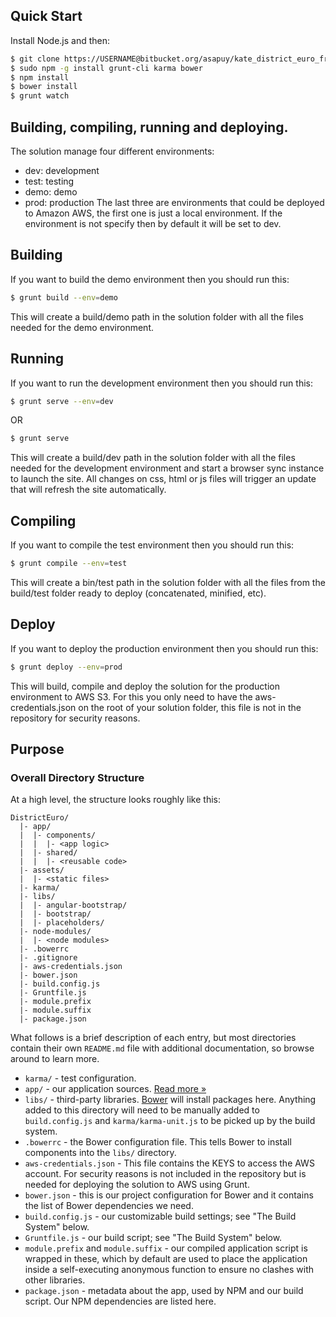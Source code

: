 ## Quick Start

Install Node.js and then:

```sh
$ git clone https://USERNAME@bitbucket.org/asapuy/kate_district_euro_frontend.git
$ sudo npm -g install grunt-cli karma bower
$ npm install
$ bower install
$ grunt watch
```
## Building, compiling, running and deploying.

The solution manage four different environments:
- dev: development
- test: testing
- demo: demo
- prod: production
The last three are environments that could be deployed to Amazon AWS, the first one
is just a local environment. If the environment is not specify then by default it will
be set to dev.

## Building

If you want to build the demo environment then you should run this:

```sh
$ grunt build --env=demo
```

This will create a build/demo path in the solution folder with all the files needed
for the demo environment.

## Running

If you want to run the development environment then you should run this:

```sh
$ grunt serve --env=dev
```

OR

```sh
$ grunt serve
```

This will create a build/dev path in the solution folder with all the files needed
for the development environment and start a browser sync instance to launch the site.
All changes on css, html or js files will trigger an update that will refresh the
site automatically.

## Compiling

If you want to compile the test environment then you should run this:

```sh
$ grunt compile --env=test
```

This will create a bin/test path in the solution folder with all the files from the
build/test folder ready to deploy (concatenated, minified, etc).

## Deploy

If you want to deploy the production environment then you should run this:

```sh
$ grunt deploy --env=prod
```

This will build, compile and deploy the solution for the production environment to AWS S3.
For this you only need to have the aws-credentials.json on the root of your solution folder,
this file is not in the repository for security reasons.

## Purpose

### Overall Directory Structure

At a high level, the structure looks roughly like this:

```
DistrictEuro/
  |- app/
  |  |- components/
  |  |  |- <app logic>
  |  |- shared/
  |  |  |- <reusable code>
  |- assets/
  |  |- <static files>
  |- karma/
  |- libs/
  |  |- angular-bootstrap/
  |  |- bootstrap/
  |  |- placeholders/
  |- node-modules/
  |  |- <node modules>
  |- .bowerrc
  |- .gitignore
  |- aws-credentials.json
  |- bower.json
  |- build.config.js
  |- Gruntfile.js
  |- module.prefix
  |- module.suffix
  |- package.json
```

What follows is a brief description of each entry, but most directories contain
their own `README.md` file with additional documentation, so browse around to
learn more.

- `karma/` - test configuration.
- `app/` - our application sources. [Read more &raquo;](app/README.md)
- `libs/` - third-party libraries. [Bower](http://bower.io) will install
  packages here. Anything added to this directory will need to be manually added
  to `build.config.js` and `karma/karma-unit.js` to be picked up by the build
  system.
- `.bowerrc` - the Bower configuration file. This tells Bower to install
  components into the `libs/` directory.
- `aws-credentials.json` - This file contains the KEYS to access the AWS account.
  For security reasons is not included in the repository but is needed for deploying
  the solution to AWS using Grunt.
- `bower.json` - this is our project configuration for Bower and it contains the
  list of Bower dependencies we need.
- `build.config.js` - our customizable build settings; see "The Build System"
  below.
- `Gruntfile.js` - our build script; see "The Build System" below.
- `module.prefix` and `module.suffix` - our compiled application script is
  wrapped in these, which by default are used to place the application inside a
  self-executing anonymous function to ensure no clashes with other libraries.
- `package.json` - metadata about the app, used by NPM and our build script. Our
  NPM dependencies are listed here.
